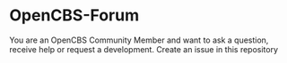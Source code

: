 OpenCBS-Forum
=============

You are an OpenCBS Community Member and want to ask a question, receive help or request a development. Create an issue in this repository
